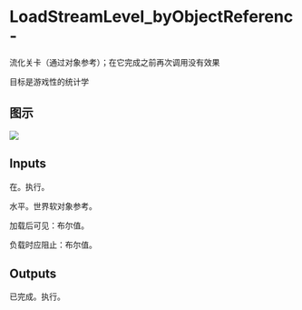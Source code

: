 # LoadStreamLevel_byObjectReferenc-

流化关卡（通过对象参考）；在它完成之前再次调用没有效果

目标是游戏性的统计学

## 图示

![]($-20221218-19064387.png)

## Inputs

在。执行。

水平。世界软对象参考。

加载后可见：布尔值。

负载时应阻止：布尔值。  

## Outputs

已完成。执行。
